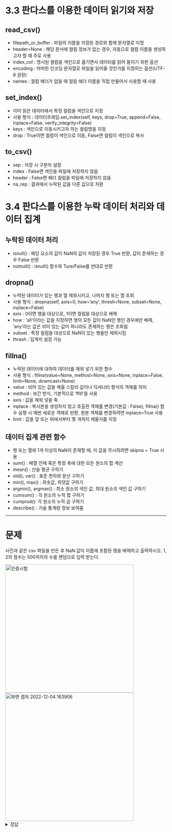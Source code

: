 # 3.3 판다스를 이용한 데이터 읽기와 저장

## read_csv()
- filepath_or_buffer : 파일의 이름을 지정된 경로와 함께 문자열로 지정
- header=None : 해당 문서에 컬럼 정보가 없는 경우, 자동으로 컬럼 이름을 생성하고자 할 때 주로 사용
- index_col : 명시된 컬럼을 색인으로 옮기면서 데이터를 읽어 들이기 위한 옵션
- encoding : 어떠한 인코딩 문자열로 파일을 읽어올 것인가를 지정하는 옵션(UTF-8 권장)
- names : 컬럼 헤더가 없을 때 컬럼 헤더 이름을 직접 만들어서 사용할 때 사용

## set_index()
- 이미 읽은 데이터에서 특정 컬럼을 색인으로 지정
- 사용 형식 : 데이터프레임.set_index(self, keys, drop=True, append=False, inplace=False, verify_integrity=False)
- keys : 색인으로 이동시키고자 하는 컬럼명을 지정
- drop : True이면 컬럼이 색인으로 이동, False면 컬럼이 색인으로 복사

## to_csv()
- sep : 저장 시 구분자 설정
- index : False면 색인을 파일에 저장하지 않음
- header : False면 헤더 컬럼을 파일에 저장하지 않음
- na_rep : 결과에서 누락된 값을 다른 값으로 치환

# 3.4 판다스를 이용한 누락 데이터 처리와 데이터 집계

## 누락된 데이터 처리
- isnull() : 해당 요소의 값이 NaN의 값이 저장된 경우 True 반환, 값이 존재하는 경우 False 반환
- notnull() : isnull() 함수와 Ture/False를 반대로 반환

## dropna()
- 누락된 데이터가 있는 행과 열 제외시키고, 나머지 행 또는 열 조회
- 사용 형식 : dropna(self, axis=0, how=’any’, thresh=None, subset=None, inplace=False)
- axis : 0이면 행을 대상으로, 1이면 컬럼을 대상으로 배제
- how : ‘all’이라는 값을 지정하면 행의 모든 값이 NaN인 행인 경우에만 배제, ‘any’라는 값은 의미 있는 값이 하나라도 존재하는 행은 조회됨
- subset : 특정 컬럼을 대상으로 NaN이 있는 행들만 제외시킴
- thresh : 임계치 설정 가능

## fillna()
- 누락된 데이터에 대하여 데이터를 채워 넣기 위한 함수
- 사용 형식 : fillna(value=None, method=None, axis=None, inplace=False, limit=None, downcast=None)
- value : 비어 있는 값을 채울 스칼라 값이나 딕셔너리 형식의 객체를 의미
- method : 보간 방식, 기본적으로 ‘ffill’을 사용
- axis : 값을 채워 넣을 축
- inplace : 복사본을 생성하지 않고 호출한 객체를 변경(기본값 : False), fillna() 함수 실행 시 매번 새로운 객체로 반환, 원본 객체를 변경하려면 inplace=True 사용
- limit : 값을 앞 또는 뒤에서부터 몇 개까지 채울지를 지정

## 데이터 집계 관련 함수
- 행 또는 열에 1개 이상의 NaN이 존재할 때, 이 값을 무시하려면 skipna = True 사용
- sum() : 배열 전체 혹은 특정 축에 대한 모든 원소의 합 계산
- mean() : 산술 평균 구하기
- std(), var() : 표준 편차와 분산 구하기
- min(), max() : 최솟값, 최댓값 구하기
- argmin(), argmax() : 최소 원소의 색인 값, 최대 원소의 색인 값 구하기
- cumsum() : 각 원소의 누적 합 구하기
- cumprod(): 각 원소의 누적 곱 구하기
- describe() : 기술 통계량 정보 보여줌

- - -

# 문제
사진과 같은 csv 파일을 만든 후 NaN 값이 이름에 포함된 행을 배제하고 출력하시오.
1, 2의 점수는 500까지의 수를 랜덤으로 입력 받는다.

<img width="400" alt="인증시험" src="https://user-images.githubusercontent.com/101939694/205479851-53426f6d-4cf3-46e1-9af9-ae65a5cf33c6.png">
<img width="400" alt="화면 캡처 2022-12-04 163906" src="https://user-images.githubusercontent.com/101939694/205479853-9d16c6bc-3f15-467e-9df0-740abdb48420.png">


<details><summary>정답</summary>
  
```python

import numpy as np
import pandas as pd
import random

result = []
columns = ('이름', '1', '2', '합')
index = ('유림', '승원', '유정', np.nan)
myencoding = 'utf-8'

for idx in range(4):
    sublist=[]
    sublist.append(index[idx])
    a = random.randint(0, 500)
    b = random.randint(0, 500)
    sublist.append(a)
    sublist.append(b)
    sublist.append(a*0.6+b*0.4)
    result.append(sublist)

myframe = pd.DataFrame(result, columns=columns)
filename = '인증시험.csv'
myframe.to_csv(filename, encoding=myencoding, mode='w', index = False)

print(myframe.dropna(subset=['이름']))

```
